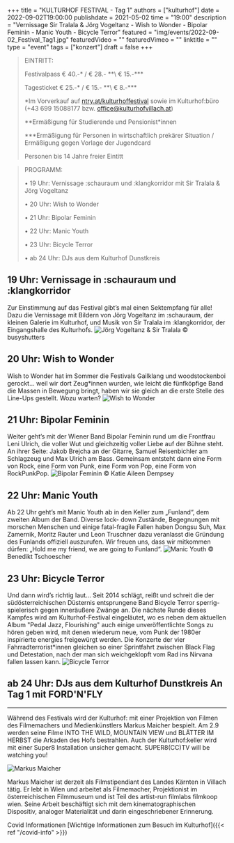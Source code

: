 +++
title = "KULTURHOF FESTIVAL - Tag 1"
authors = ["kulturhof"]
date = 2022-09-02T19:00:00
publishdate = 2021-05-02
time = "19:00"
description = "Vernissage Sir Tralala & Jörg Vogeltanz - Wish to Wonder - Bipolar Feminin - Manic Youth - Bicycle Terror"
featured = "img/events/2022-09-02_Festival_Tag1.jpg"
featuredVideo = ""
featuredVimeo = ""
linktitle = ""
type = "event"
tags = ["konzert"]
draft = false
+++

> EINTRITT: 
>
> Festivalpass € 40.-\* / € 28.- \*\*\ € 15.-\*\*\*
>
> Tagesticket € 25.-\* / € 15.- \*\*\ € 8.-\*\*\*
>
> \*Im Vorverkauf auf [ntry.at/kulturhoffestival](https://ntry.at/kulturhoffestival) sowie im Kulturhof:büro (+43 699 15088177 bzw. office@kulturhofvillach.at)
> 
> \*\*Ermäßigung für Studierende und Pensionist\*innen
>
> \*\*\*Ermäßigung für Personen in wirtschaftlich prekärer Situation / Ermäßigung gegen Vorlage der Jugendcard
>
> Personen bis 14 Jahre freier Eintitt


> PROGRAMM:
>
>•	19 Uhr: Vernissage :schauraum und :klangkorridor mit Sir Tralala & Jörg Vogeltanz
>
>•	20 Uhr: Wish to Wonder
>
>•	21 Uhr: Bipolar Feminin
>
>•	22 Uhr: Manic Youth
>
>•	23 Uhr: Bicycle Terror
>
>•	ab 24 Uhr: DJs aus dem Kulturhof Dunstkreis


## 19 Uhr: Vernissage in :schauraum und :klangkorridor ##

Zur Einstimmung auf das Festival gibt’s mal einen Sektempfang für alle! Dazu die Vernissage mit Bildern von Jörg Vogeltanz im :schauraum, der kleinen Galerie im Kulturhof, und Musik von Sir Tralala im :klangkorridor, der Eingangshalle des Kulturhofs.
![Jörg Vogeltanz & Sir Tralala](/img/events/2022-09-02_Vogeltanz_Tralala_c_busyshutters.jpg)
© busyshutters

## 20 Uhr: Wish to Wonder ##

Wish to Wonder hat im Sommer die Festivals Gailklang und woodstockenboi gerockt… weil wir dort Zeug\*innen wurden, wie leicht die fünfköpfige Band die Massen in Bewegung bringt, haben wir sie gleich an die erste Stelle des Line-Ups gestellt. Wozu warten?
![Wish to Wonder](/img/events/2022-09-02_wtw.jpg)

## 21 Uhr: Bipolar Feminin ##

Weiter geht’s mit der Wiener Band Bipolar Feminin rund um die Frontfrau Leni Ulrich, die voller Wut und gleichzeitig voller Liebe auf der Bühne steht. An ihrer Seite: Jakob Brejcha an der Gitarre, Samuel Reisenbichler am Schlagzeug und Max Ulrich am Bass. Gemeinsam entsteht dann eine Form von Rock, eine Form von Punk, eine Form von Pop, eine Form von RockPunkPop.
![Bipolar Feminin](/img/events/2022-09-02_BipolarFeminin_c_KatieAileenDempsey.jpg)
© Katie Aileen Dempsey

## 22 Uhr: Manic Youth ##

Ab 22 Uhr geht’s mit Manic Youth ab in den Keller zum „Funland“, dem zweiten Album der Band. Diverse lock- down Zustände, Begegnungen mit morschen Menschen und einige fatal-fragile Fallen haben Dongsu Suh, Max Zamernik, Moritz Rauter und Leon Truschner dazu veranlasst die Gründung des Funlands offiziell auszurufen. Wir freuen uns, dass wir mitkommen dürfen: „Hold me my friend, we are going to Funland“.
![Manic Youth](/img/events/2022-09-02_ManicYouth_c_BenediktTschoescher.jpg)
© Benedikt Tschoescher

## 23 Uhr: Bicycle Terror ##

Und dann wird’s richtig laut… Seit 2014 schlägt, reißt und schreit die der südösterreichischen Düsternis entsprungene Band Bicycle Terror sperrig-spielerisch gegen inneräußere Zwänge an. Die nächste Runde dieses Kampfes wird am Kulturhof-Festival eingeläutet, wo es neben dem aktuellen Album "Pedal Jazz, Flourishing" auch einige unveröffentlichte Songs zu hören geben wird, mit denen wiederum neue, vom Punk der 1980er inspirierte energies freigewürgt werden. Die Konzerte der vier Fahrradterrorist\*innen gleichen so einer Sprintfahrt zwischen Black Flag und Detestation, nach der man sich weichgeklopft vom Rad ins Nirvana fallen lassen kann.
![Bicycle Terror](/img/events/2022-09-02_BicycleTerror.JPG)

## ab 24 Uhr: DJs aus dem Kulturhof Dunstkreis An Tag 1 mit FORD'N'FLY ##

___________________________

Während des Festivals wird der Kulturhof: mit einer Projektion von Filmen des Filmemachers und Medienkünstlers Markus Maicher bespielt. Am 2.9 werden seine Filme INTO THE WILD, MOUNTAIN VIEW und BLÄTTER IM HERBST die Arkaden des Hofs bestrahlen. Auch der Kulturhof:keller wird mit einer Super8 Installation unsicher gemacht. SUPER8(CC)TV will be watching you!

![Markus Maicher](/img/events/2022_09_02_Markus_Maicher.png)

Markus Maicher ist derzeit als Filmstipendiant des Landes Kärnten in Villach tätig. Er lebt in Wien und arbeitet als Filmemacher, Projektionist im österreichischen Filmmuseum und ist Teil des artist-run filmlabs filmkoop wien. Seine Arbeit beschäftigt sich mit dem kinematographischen Dispositiv, analoger Materialität und darin eingeschriebener Erinnerung.

Covid Informationen
[Wichtige Informationen zum Besuch im Kulturhof]({{< ref "/covid-info" >}})

